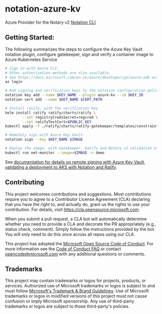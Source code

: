 # notation-azure-kv

Azure Provider for the Notary v2 [Notation CLI](https://github.com/notaryproject/notation)

## Getting Started:
The following summarizes the steps to configure the Azure Key Vault notation plugin, configure gatekeeper, sign and verify a container image to Azure Kubernetes Service

```bash
# Sign in with Azure CLI.
# Other authorization methods are also available.
# See https://docs.microsoft.com/en-us/azure/developer/go/azure-sdk-authorizatio
az login

# Add signing and verification keys to the notation configuration policy
notation key add --name $KEY_NAME --plugin azure-kv --id $KEY_ID
notation cert add --name $KEY_NAME $CERT_PATH

# Install ratify, with the verification key
helm install ratify ratify/charts/ratify \
        --set registryCredsSecret=regcred \
        --set ratifyTestCert=$PUBLIC_KEY
kubectl apply -f ./ratify/charts/ratify-gatekeeper/templates/constraint.yaml

# Remotely sign with Azure Key Vault
notation sign --key $KEY_NAME $IMAGE 

# Deploy the image, with Gatekeeper, Ratify and Notary v2 validation of the signed image
kubectl run net-monitor --image=$IMAGE -n demo
```

See [documentation for details on remote signing with Azure Key Vault, validating a deployment to AKS with Notation and Ratify](docs/nv2-sign-verify-aks.md).



## Contributing

This project welcomes contributions and suggestions.  Most contributions require you to agree to a
Contributor License Agreement (CLA) declaring that you have the right to, and actually do, grant us
the rights to use your contribution. For details, visit https://cla.opensource.microsoft.com.

When you submit a pull request, a CLA bot will automatically determine whether you need to provide
a CLA and decorate the PR appropriately (e.g., status check, comment). Simply follow the instructions
provided by the bot. You will only need to do this once across all repos using our CLA.

This project has adopted the [Microsoft Open Source Code of Conduct](https://opensource.microsoft.com/codeofconduct/).
For more information see the [Code of Conduct FAQ](https://opensource.microsoft.com/codeofconduct/faq/) or
contact [opencode@microsoft.com](mailto:opencode@microsoft.com) with any additional questions or comments.

## Trademarks

This project may contain trademarks or logos for projects, products, or services. Authorized use of Microsoft
trademarks or logos is subject to and must follow
[Microsoft's Trademark & Brand Guidelines](https://www.microsoft.com/en-us/legal/intellectualproperty/trademarks/usage/general).
Use of Microsoft trademarks or logos in modified versions of this project must not cause confusion or imply Microsoft sponsorship.
Any use of third-party trademarks or logos are subject to those third-party's policies.

